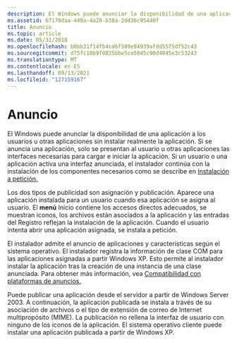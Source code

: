 ```yaml
---
description: El Windows puede anunciar la disponibilidad de una aplicación a los usuarios u otras aplicaciones sin instalar realmente la aplicación.
ms.assetid: 67170daa-448a-4a20-b38a-2dd36c95440f
title: Anuncio
ms.topic: article
ms.date: 05/31/2018
ms.openlocfilehash: b0bb31f14fb4cd6f589e94939afdd5575df52c43
ms.sourcegitcommit: d75fc10b9f0825bbe5ce5045c90d4045e3c53243
ms.translationtype: MT
ms.contentlocale: es-ES
ms.lasthandoff: 09/13/2021
ms.locfileid: "127159167"
---
```

# <a name="advertisement"></a>Anuncio

El Windows puede anunciar la disponibilidad de una aplicación a los usuarios u otras aplicaciones sin instalar realmente la aplicación. Si se anuncia una aplicación, solo se presentan al usuario u otras aplicaciones las interfaces necesarias para cargar e iniciar la aplicación. Si un usuario o una aplicación activa una interfaz anunciada, el instalador continúa con la instalación de los componentes necesarios como se describe en [Instalación a petición.](installation-on-demand.md)

Los dos tipos de publicidad son asignación y publicación. Aparece una aplicación instalada para un usuario cuando esa aplicación se asigna al usuario. El **menú** Inicio contiene los accesos directos adecuados, se muestran iconos, los archivos están asociados a la aplicación y las entradas del Registro reflejan la instalación de la aplicación. Cuando el usuario intenta abrir una aplicación asignada, se instala a petición.

El instalador admite el anuncio de aplicaciones y características según el sistema operativo. El instalador registra la información de clase COM para las aplicaciones asignadas a partir Windows XP. Esto permite al instalador instalar la aplicación tras la creación de una instancia de una clase anunciada. Para obtener más información, vea [Compatibilidad con plataformas de anuncios.](platform-support-of-advertisement.md)

Puede publicar una aplicación desde el servidor a partir de Windows Server 2003. A continuación, la aplicación publicada se instala a través de su asociación de archivos o el tipo de extensión de correo de Internet multipropósito (MIME). La publicación no rellena la interfaz de usuario con ninguno de los iconos de la aplicación. El sistema operativo cliente puede instalar una aplicación publicada a partir de Windows XP.

 

 



